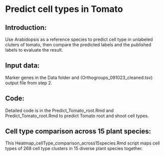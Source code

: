 # Predict cell types in Tomato

## Introduction:
Use Arabidopsis as a reference species to predict cell type in unlabeled cluters of tomato, then compare the predicted labels and the published labels to evaluate the result.

## Input data:
Marker genes in the Data folder and (Orthogroups_091023_cleaned.tsv) output file from step 2.

## Code:
Detailed code is in the Predict_Tomato_root.Rmd and Predict_Tomato_root.Rmd to predict Tomato root and shoot cell types.

## Cell type comparison across 15 plant species:
This Heatmap_cellType_comparison_across15species.Rmd script maps cell types of 268 cell type clusters in 15 diverse plant species together. 
